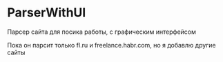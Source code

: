 # ParserWithUI
Парсер сайта для посика работы, с графическим интерфейсом

Пока он парсит только fl.ru и freelance.habr.com, но я добавлю другие сайты
